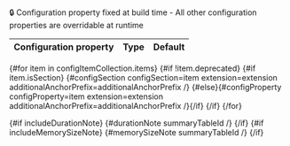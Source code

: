 🔒 Configuration property fixed at build time - All other configuration properties are overridable at runtime

| Configuration property | Type | Default |
|------------------------|------|---------|
{#for item in configItemCollection.items}
{#if !item.deprecated}
{#if item.isSection}
{#configSection configSection=item extension=extension additionalAnchorPrefix=additionalAnchorPrefix /}
{#else}{#configProperty configProperty=item extension=extension additionalAnchorPrefix=additionalAnchorPrefix /}{/if}
{/if}
{/for}

{#if includeDurationNote}
{#durationNote summaryTableId /}
{/if}
{#if includeMemorySizeNote}
{#memorySizeNote summaryTableId /}
{/if}
